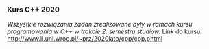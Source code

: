 ### Kurs C++ 2020
*Wszystkie rozwiązania zadań zrealizowane były w ramach kursu programowania w C++ w trakcie 2. semestru studiów.*
Link do kursu: http://www.ii.uni.wroc.pl/~prz/2020lato/cpp/cpp.phtml
